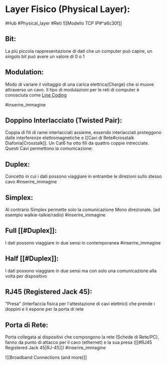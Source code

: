 # Layer Fisico (Physical Layer):
#Hub #Physical_layer #Reti
![[Modello TCP IP#^a6c30f]]

## Bit:
La più piccola rappresentazione di dati che un computer può capire, un singolo bit può avere un valore di 0 o 1

## Modulation:
Modo di variare il voltaggio di una carica elettrica(Charge) che si muove attraverso un cavo. Il tipo di modulazioni per le reti di computer è conosciuta come <u>Line Coding</u>

#inserire_immagine 

## Doppino Interlacciato (Twisted Pair):
Coppia di fili di rame interlacciati assieme, essendo interlacciati proteggono dalle interferenze elettromagnetiche e [[Cavi di Rete#crosstalk Diafonia|Crosstalk]]. Un Cat6 ha otto fili da quattro coppie intrecciate.
Questi Cavi permettono la comunicazione:
## Duplex:
Concetto in cui i dati possono viaggiare in entrambe le direzioni sullo stesso cavo
#inserire_immagine 

## Simplex:
Al contrario Simplex permette solo la comunicazione Mono direzionale. (ad esempio walkie-talkie/radio)
#inserire_immagine 

## Full [[#Duplex]]:
I dati possono viaggiare in due sensi in contemporanea
#inserire_immagine 

## Half [[#Duplex]]:
I dati possono viaggiare in due sensi ma con solo una comunicazione alla volta per dispositivo

## RJ45 (Registered Jack 45):
"Presa" (interfaccia fisica per l'attestazione di cavi elettrici) che prende i doppini e li espone per la porta di rete

## Porta di Rete:
Porta collegata ai dispositivi che compongono la rete (Schede di Rete/PC), fanno da punto di attacco per il cavo (ethernet) e la sua presa ([[#RJ45 Registered Jack 45|RJ-45]])
#inserire_immagine 

![[Broadband Connections (and more)]]
